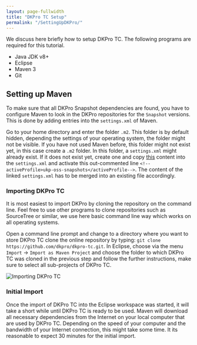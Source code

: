 ```yaml
---
layout: page-fullwidth
title: "DKPro TC Setup"
permalink: "/SettingUpDKPro/"
---
```


We discuss here briefly how to setup DKPro TC. The following programs are required for this tutorial.

* Java JDK v8+
* Eclipse 
* Maven 3
* Git

## Setting up Maven
To make sure that all DKPro Snapshot dependencies are found, you have to configure Maven to look in the DKPro repositories for the `Snapshot` versions. This is done by adding entries into the `settings.xml` of Maven.

Go to your home directory and enter the folder `.m2`. This folder is by default hidden, depending the settings of your operating system, the folder might not be visible. If you have not used Maven before, this folder might not exist yet, in this case create a `.m2` folder. In this folder, a `settings.xml` might already exist. If it does not exist yet, create one and copy [this](https://dkpro.github.io/dkpro-core/pages/setup-maven/) content into the `settings.xml` and activate this out-commented line `<!--activeProfile>ukp-oss-snapshots</activeProfile-->`. The content of the linked `settings.xml` has to be merged into an existing file accordingly. 

### Importing DKPro TC
It is most easiest to import DKPro by cloning the repository on the command line. Feel free to use other programs to clone repositories such as SourceTree or similar, we use here basic command line way which works on all operating systems.

Open a command line prompt and change to a directory where you want to store DKPro TC clone the online repository by typing: `git clone https://github.com/dkpro/dkpro-tc.git`. In Eclipse, choose via the menu `Import` -> `Import as Maven Project` and choose the folder to which DKPro TC was cloned in the previous step and follow the further instructions, make sure to select all sub-projects of DKPro TC.

![Importing DKPro TC](https://github.com/dkpro/dkpro-tc/blob/gh-pages/images/importDKProTc.png)

### Initial Import
Once the import of DKPro TC into the Eclipse workspace was started, it will take a short while until DKPro TC is ready to be used. Maven will download all necessary dependencies from the Internet on your local computer that are used by DKPro TC.  Depending on the speed of your computer and the bandwidth of your Internet connection, this might take some time. It its reasonable to expect 30 minutes for the initial import. 
